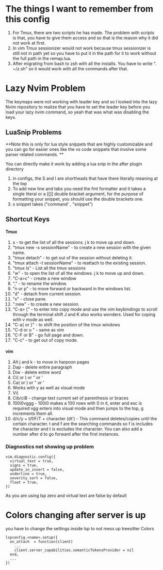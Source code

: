 # The things I want to remember from this config

1. For Tmux, there are two scripts he has made. The problem with scripts is that, you have to give them access and so that is the reason why it did not work at first. 
2. In vim Tmux sessionizer would not work because tmux sessionizer is still not in path yet so you have to put it in the path for it to work without the full path in the remap.lua.
3. After migrating from bash to zsh with all the installs. You have to write ". ~/z.sh" so it would work with all the commands after that. 


# Lazy Nvim Problem
The keymaps were not working with leader key and so I looked into the lazy Nvim
repository to realize that you have to set the leader key before you load your
lazy nvim command, so yeah that was what was disabling the keys. 


## LuaSnip Problems

**Note this is only for lua style snippets that are highly customizable and you can go for easier ones like the vs code snippets that involve some parser related commands. **

You can directly make it work by adding a lua snip in the after plugin directory

1. in configs, the S and I are shortheads that have there literally meaning at the top
2. To add new line and tabs you need the fmt formatter and it takes a single literal or a [[]] double bracket argument, for the purpose of formatting your snippet, you should use the double brackets one. 
3. s  snippet takes ("command' , "snippet")

## Shortcut Keys
#### Tmux
1. <C-a>s - to get the list of all the sessions. j k to move up and down.
2. "tmux  new -s sessionName" - to create a new session with the given name.
3. "tmux detach" - to get out of the session without deleting it.
4. "tmux attach -t sessionName" - to reattach to the existing session.
5. "tmux ls" - List all the tmux sessions
6. "<C-a>w" - to open the list of all the windows. j k to move up and down.
7. "C-a>c" - create a new window
8. "<C-a>," - to rename the window.
9. "<C-a>n or p" - to move forward or backward in the windows list. 
10. "<C-a>d" - detach from current session.
11. "<C-a>x" - close pane.
12. "<C-a>:new" - to create a new session.
13. "C-a> [" - to enter into copy mode and use the vim keybindings to scroll through the terminal shift J and K also works wonders. Used for coping with v mode as well.
14. "C-a{ or }" - to shift the position of the tmux windows
15. "C-d or u " - same as vim
16. "C-F or B" - go full page and down.
17. "C-c" - to get out of copy mode.

#### vim
1. Alt j and k - to move in harpoon pages
2. Dap - delete entire paragraph
3. Diw - delete entire word
4. Ci( or ) or " or '
5. Ca( or ) or " or '
6. Works with y as well as visual mode 
7. Vi(
8. Cib/ciB - change text current set of parenthesis or braces
9. 100i0<enter><esc>vggg<C-a> - 100i0 makes a 100 rows with 0 in it, enter and esc is required
vgg enters into visual mode and then jumps to the top, g<c-a> increments them all. 
10. d/c/y + t/f/F/T + character (dt') - This command deletes/copies until the certain
character. t and f are the searching commands so f is includes the character 
and t is excludes the character. You can also add a number after d
to go forward after the first instances. 


### Diagnostics not showing up problem 
```
vim.diagnostic.config({
  virtual_text = true,
  signs = true,
  update_in_insert = false,
  underline = true,
  severity_sort = false,
  float = true,
})
```
As you are using lsp zero and virtual text are false by default 

# Colors changing after server is up
you have to change the settings inside lsp to not mess up treesitter Colors
```
lspconfig.<name>.setup({
  on_attach  = function(client) 
    ...
    client.server_capabilities.semanticTokensProvider = nil
  end,
  ...
})
```
